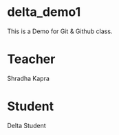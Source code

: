 # delta_demo1
This is a Demo for Git &amp; Github class.


# Teacher
Shradha Kapra

# Student
Delta Student